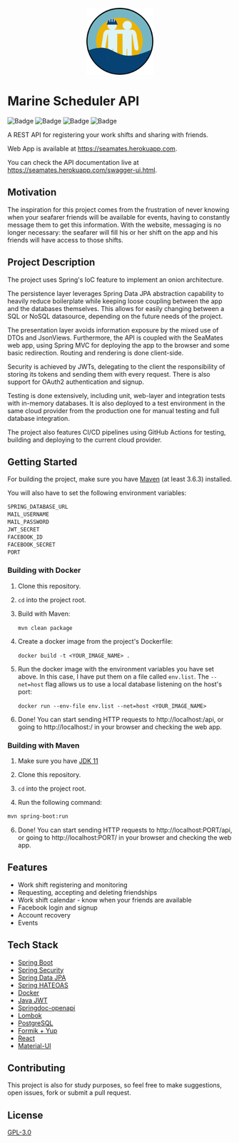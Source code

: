 <p align="center">
<img height="150" src="src/main/resources/build/logo192.png"/>
</p>

# Marine Scheduler API
![Badge](https://img.shields.io/github/workflow/status/rodrigo-sp17/marine-scheduler/Build%20and%20Test)
![Badge](https://img.shields.io/coveralls/github/rodrigo-sp17/marine-scheduler)
![Badge](https://img.shields.io/github/last-commit/rodrigo-sp17/mscheduler)
![Badge](https://img.shields.io/github/license/rodrigo-sp17/mscheduler)

A REST API for registering your work shifts and sharing with friends.

Web App is available at https://seamates.herokuapp.com.

You can check the API documentation live at https://seamates.herokuapp.com/swagger-ui.html.


## Motivation
The inspiration for this project comes from the frustration of never knowing when your seafarer friends will be
available for events, having to constantly message them to get this information. With the website, messaging is no
longer necessary: the seafarer will fill his or her shift on the app and his friends will have access to those shifts.


## Project Description
The project uses Spring's IoC feature to implement an onion architecture.

The persistence layer leverages Spring Data JPA abstraction capability to heavily reduce boilerplate while keeping loose
coupling between the app and the databases themselves. This allows for easily changing between a SQL or NoSQL datasource,
depending on the future needs of the project.

The presentation layer avoids information exposure by the mixed use of DTOs and JsonViews. Furthermore, the API is
coupled with the SeaMates web app, using Spring MVC for deploying the app to the browser and some basic redirection.
Routing and rendering is done client-side.

Security is achieved by JWTs, delegating to the client the responsibility of storing its tokens and sending them with
every request. There is also support for OAuth2 authentication and signup.

Testing is done extensively, including unit, web-layer and integration tests with in-memory databases. It is also
deployed to a test environment in the same cloud provider from the production one for manual testing and full database
integration.

The project also features CI/CD pipelines using GitHub Actions for testing, building and deploying to the current cloud
provider.


## Getting Started
For building the project, make sure you have [Maven](https://maven.apache.org/download.cgi) (at least 3.6.3) installed.

You will also have to set the following environment variables:
```sh
SPRING_DATABASE_URL
MAIL_USERNAME
MAIL_PASSWORD
JWT_SECRET
FACEBOOK_ID
FACEBOOK_SECRET
PORT
```

### Building with Docker
1. Clone this repository.

2. `cd` into the project root.

3. Build with Maven:

   `mvn clean package`

4. Create a docker image from the project's Dockerfile:

   `docker build -t <YOUR_IMAGE_NAME> .`

5. Run the docker image with the environment variables you have set above. In this case, I have put them on a file
   called `env.list`. The `--net=host` flag allows us to use a local database listening on the host's port:

   `docker run --env-file env.list --net=host <YOUR_IMAGE_NAME>`

6. Done! You can start sending HTTP requests to http://localhost:<PORT>/api, or going to http://localhost:<PORT>/ in
   your browser and checking the web app.



### Building with Maven
1. Make sure you have [JDK 11](https://www.oracle.com/java/technologies/javase-downloads.html)

2. Clone this repository.

3. `cd` into the project root.

4. Run the following command:
```sh
mvn spring-boot:run
```

6. Done! You can start sending HTTP requests to http://localhost:PORT/api, or going to http://localhost:PORT/ in
   your browser and checking the web app.


## Features
- Work shift registering and monitoring
- Requesting, accepting and deleting friendships
- Work shift calendar - know when your friends are available
- Facebook login and signup
- Account recovery
- Events


## Tech Stack
- [Spring Boot](https://spring.io/projects/spring-boot)
- [Spring Security](https://spring.io/projects/spring-security)
- [Spring Data JPA](https://spring.io/projects/spring-data-jpa)
- [Spring HATEOAS](https://spring.io/projects/spring-hateoas)
- [Docker](https://www.docker.com/)
- [Java JWT](https://github.com/auth0/java-jwt)
- [Springdoc-openapi](https://springdoc.org/)
- [Lombok](https://projectlombok.org/)
- [PostgreSQL](https://www.postgresql.org/)
- [Formik + Yup](https://formik.org/)
- [React](https://reactjs.org/)
- [Material-UI](https://material-ui.com/)


## Contributing
This project is also for study purposes, so feel free to make suggestions, open issues, fork or submit a pull request.

## License
[GPL-3.0](COPYING)
